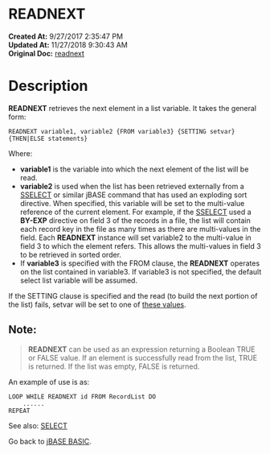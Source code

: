# READNEXT

**Created At:** 9/27/2017 2:35:47 PM  
**Updated At:** 11/27/2018 9:30:43 AM  
**Original Doc:** [readnext](https://docs.jbase.com/36868-jbase-basic/readnext)  


# Description

**READNEXT** retrieves the next element in a list variable. It takes the general form:

```
READNEXT variable1, variable2 {FROM variable3} {SETTING setvar} {THEN|ELSE statements}
```

Where:

- **variable1** is the variable into which the next element of the list will be read.
- **variable2** is used when the list has been retrieved externally from a [SSELECT](278821-sselect) or similar jBASE command that has used an exploding sort directive. When specified, this variable will be set to the multi-value reference of the current element. For example, if the [SSELECT](278821-sselect) used a **BY-EXP** directive on field 3 of the records in a file, the list will contain each record key in the file as many times as there are multi-values in the field. Each **READNEXT** instance will set variable2 to the multi-value in field 3 to which the element refers. This allows the multi-values in field 3 to be retrieved in sorted order.
- If **variable3** is specified with the FROM clause, the **READNEXT** operates on the list contained in variable3. If variable3 is not specified, the default select list variable will be assumed.


If the SETTING clause is specified and the read (to build the next portion of the list) fails, setvar will be set to one of [these values](277647-increamental-file-errors).

## Note: 


> **READNEXT** can be used as an expression returning a Boolean TRUE or FALSE value. If an element is successfully read from the list, TRUE is returned. If the list was empty, FALSE is returned.


An example of use is as:

```
LOOP WHILE READNEXT id FROM RecordList DO
    ......
REPEAT
```



See also: [SELECT](278801-select)

Go back to [jBASE BASIC](263498-jbase-basic).


